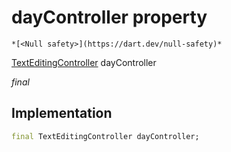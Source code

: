 


# dayController property




    *[<Null safety>](https://dart.dev/null-safety)*


[TextEditingController](https://api.flutter.dev/flutter/widgets/TextEditingController-class.html) dayController
  
_final_






## Implementation

```dart
final TextEditingController dayController;


```







